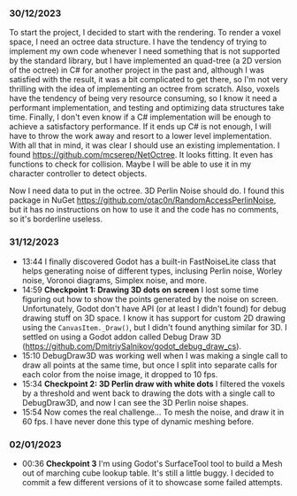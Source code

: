 ### 30/12/2023
To start the project, I decided to start with the rendering.
To render a voxel space, I need an octree data structure.
I have the tendency of trying to implement my own code whenever I need something that is not supported by the standard
library, but I have implemented an quad-tree (a 2D version of the octree) in C# for another project in the past and,
although I was satisfied with the result, it was a bit complicated to get there, so I'm not very thrilling with the idea
of implementing an octree from scratch.
Also, voxels have the tendency of being very resource consuming, so I know it need a performant implementation, and
testing and optimizing data structures take time. Finally, I don't even know if a C# implementation will be enough to
achieve a satisfactory performance. If it ends up C# is not enough, I will have to throw the work away and resort to a
lower level implementation. With all that in mind, it was clear I should use an existing implementation.
I found https://github.com/mcserep/NetOctree. It looks fitting. It even has functions to check for collision. Maybe I
will be able to use it in my character controller to detect objects.

Now I need data to put in the octree. 3D Perlin Noise should do. I found this package in NuGet
https://github.com/otac0n/RandomAccessPerlinNoise, but it has no instructions on how to use it and the code has no
comments, so it's borderline useless.

### 31/12/2023
- 13:44		I finally discovered Godot has a built-in FastNoiseLite class that helps generating noise of different types,
inclusing Perlin noise, Worley noise, Voronoi diagrams, Simplex noise, and more.
- 14:59		**Checkpoint 1: Drawing 3D dots on screen** I lost some time figuring out how to show the points generated by
the noise on screen. Unfortunately, Godot don't have API (or at least I didn't found) for debug drawing stuff on 3D
space. I know it has support for custom 2D drawing using the `CanvasItem._Draw()`, but I didn't found anything similar
for 3D. I settled on using a Godot addon called Debug Draw 3D (https://github.com/DmitriySalnikov/godot_debug_draw_cs).
- 15:10		DebugDraw3D was working well when I was making a single call to draw all points at the same time, but once I
split into separate calls for each color from the noise image, it dropped to 10 fps.
- 15:34		**Checkpoint 2: 3D Perlin draw with white dots** I filtered the voxels by a threshold and went back to
drawing the dots with a single call to DebugDraw3D, and now I can see the 3D Perlin noise shapes.
- 15:54		Now comes the real challenge... To mesh the noise, and draw it in 60 fps. I have never done this type of
dynamic meshing before.

### 02/01/2023
- 00:36		**Checkpoint 3** I'm using Godot's SurfaceTool tool to build a Mesh out of marching cube lookup table. It's
	still a little buggy. I decided to commit a few different versions of it to showcase some failed attempts.
